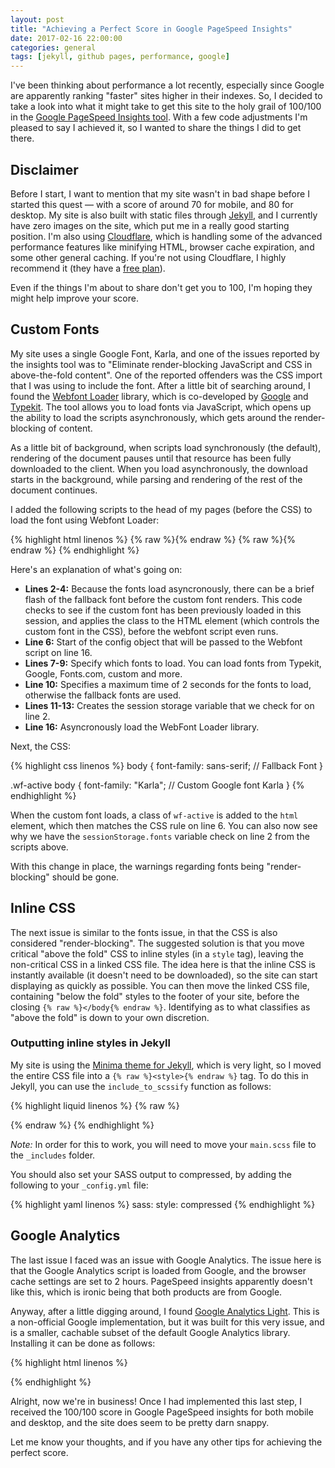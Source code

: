 ```yaml
---
layout: post
title: "Achieving a Perfect Score in Google PageSpeed Insights"
date: 2017-02-16 22:00:00
categories: general
tags: [jekyll, github pages, performance, google] 
---
```

I've been thinking about performance a lot recently, especially since Google are apparently ranking "faster" sites higher in their  indexes. So, I decided to take a look into what it might take to get this site to the holy grail of 100/100 in the [Google PageSpeed Insights tool](https://developers.google.com/speed/pagespeed/insights/). With a few code adjustments I'm pleased to say I achieved it, so I wanted to share the things I did to get there.

## Disclaimer
Before I start, I want to mention that my site wasn't in bad shape before I started this quest — with a score of around 70 for mobile, and 80 for desktop. My site is also built with static files through [Jekyll](http://jekyllrb.com/), and I currently have zero images on the site, which put me in a really good starting position. I'm also using [Cloudflare](https://www.cloudflare.com), which is handling some of the advanced performance features like minifying HTML, browser cache expiration, and some other general caching. If you're not using Cloudflare, I highly recommend it (they have a [free plan](https://www.cloudflare.com/plans/)).

Even if the things I'm about to share don't get you to 100, I'm hoping they might help improve your score.

## Custom Fonts
My site uses a single Google Font, Karla, and one of the issues reported by the insights tool was to "Eliminate render-blocking JavaScript and CSS in above-the-fold content". One of the reported offenders was the CSS import that I was using to include the font. After a little bit of searching around, I found the [Webfont Loader](https://github.com/typekit/webfontloader) library, which is co-developed by [Google](https://www.google.com) and [Typekit](https://typekit.com). The tool allows you to load fonts via JavaScript, which opens up the ability to load the scripts asynchronously, which gets around the render-blocking of content.

As a little bit of background, when scripts load synchronously (the default), rendering of the document pauses until that resource has been fully downloaded to the client. When you load asynchronously, the download starts in the background, while parsing and rendering of the rest of the document continues.

I added the following scripts to the head of my pages (before the CSS) to load the font using Webfont Loader:

{% highlight html linenos %}
{% raw %}<script>{% endraw %}
if(sessionStorage.fonts) {
    document.getElementsByTagName('html')[0].classList.add('wf-active');
}

WebFontConfig = {
    google: {
        families: ['Karla']
    },
    timeout: 2000,
    active: function() {
        sessionStorage.fonts = true;
    }
};
{% raw %}</script>{% endraw %}
{% raw %}<script src="//ajax.googleapis.com/ajax/libs/webfont/1.6.26/webfont.js" async></script>{% endraw %}
{% endhighlight %}

Here's an explanation of what's going on:

 - **Lines 2-4:** Because the fonts load asyncronously, there can be a brief flash of the fallback font before the custom font renders. This code checks to see if the custom font has been previously loaded in this session, and applies the class to the HTML element (which controls the custom font in the CSS), before the webfont script even runs.
 - **Line 6:** Start of the config object that will be passed to the Webfont script on line 16.
 - **Lines 7-9:** Specify which fonts to load. You can load fonts from Typekit, Google, Fonts.com, custom and more.
 - **Line 10:** Specifies a maximum time of 2 seconds for the fonts to load, otherwise the fallback fonts are used.
 - **Lines 11-13:** Creates the session storage variable that we check for on line 2.
 - **Line 16:** Asyncronously load the WebFont Loader library.

Next, the CSS:

{% highlight css linenos %}
body {
    font-family: sans-serif; // Fallback Font
}

.wf-active body {
    font-family: "Karla"; // Custom Google font Karla
}
{% endhighlight %}

When the custom font loads, a class of `wf-active` is added to the `html` element, which then matches the CSS rule on line 6. You can also now see why we have the `sessionStorage.fonts` variable check on line 2 from the scripts above.

With this change in place, the warnings regarding fonts being "render-blocking" should be gone.

## Inline CSS
The next issue is similar to the fonts issue, in that the CSS is also considered "render-blocking". The suggested solution is that you move critical "above the fold" CSS to inline styles (in a `style` tag), leaving the non-critical CSS in a linked CSS file. The idea here is that the inline CSS is instantly available (it doesn't need to be downloaded), so the site can start displaying as quickly as possible. You can then move the linked CSS file, containing "below the fold" styles to the footer of your site, before the closing `{% raw %}</body{% endraw %}`. Identifying as to what classifies as "above the fold" is down to your own discretion.

### Outputting inline styles in Jekyll
My site is using the [Minima theme for Jekyll](https://github.com/jekyll/minima), which is very light, so I moved the entire CSS file into a `{% raw %}<style>{% endraw %}` tag. To do this in Jekyll, you can use the `include_to_scssify` function as follows:

{% highlight liquid linenos %}
{% raw %}
<style>
{% capture include_to_scssify %}
    {% include main.scss %}
{% endcapture %}
{{ include_to_scssify | scssify | strip_newlines }}
</style>
{% endraw %}
{% endhighlight %}

_Note:_ In order for this to work, you will need to move your `main.scss` file to the `_includes` folder.

You should also set your SASS output to compressed, by adding the following to your `_config.yml` file:

{% highlight yaml linenos %}
sass:
  style: compressed
{% endhighlight %}

## Google Analytics
The last issue I faced was an issue with Google Analytics. The issue here is that the Google Analytics script is loaded from Google, and the browser cache settings are set to 2 hours. PageSpeed insights apparently doesn't like this, which is ironic being that both products are from Google.

Anyway, after a little digging around, I found [Google Analytics Light](https://github.com/jehna/ga-lite). This is a non-official Google implementation, but it was built for this very issue, and is a smaller, cachable subset of the default Google Analytics library. Installing it can be done as follows:

{% highlight html linenos %}
<script src="https://cdn.jsdelivr.net/ga-lite/latest/ga-lite.min.js" async></script>
<script>
var galite = galite || {};
galite.UA = 'UA-XXXXXX'; // Insert your tracking code here
</script>
{% endhighlight %}

Alright, now we're in business! Once I had implemented this last step, I received the 100/100 score in Google PageSpeed insights for both mobile and desktop, and the site does seem to be pretty darn snappy.

Let me know your thoughts, and if you have any other tips for achieving the perfect score.
